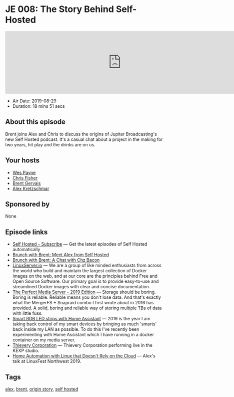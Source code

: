 # JE 008: The Story Behind Self-Hosted

<iframe src="https://player.fireside.fm/v2/WTrMvATU+Yx1IKhbj?theme=dark" width="740" height="200" frameborder="0" scrolling="no"></iframe>

* Air Date: 2019-08-29
* Duration: 18 mins 51 secs

## About this episode

Brent joins Alex and Chris to discuss the origins of Jupiter Broadcasting's new Self Hosted podcast. It's a casual chat about a project in the making for two years, hit play and the drinks are on us.

## Your hosts
* [Wes Payne](https://extras.show/hosts/wes)
* [Chris Fisher](https://extras.show/hosts/chrislas)
* [Brent Gervais](https://extras.show/hosts/brent)
* [Alex Kretzschmar](https://extras.show/hosts/alexktz)

## Sponsored by

None



## Episode links

  * [Self Hosted - Subscribe](https://selfhosted.show/subscribe "Self Hosted - Subscribe") — Get the latest episodes of Self Hosted automatically 
  * [Brunch with Brent: Meet Alex from Self Hosted](https://extras.show/7 "Brunch with Brent: Meet Alex from Self Hosted")
  * [Brunch with Brent: A Chat with Chz Bacon](https://extras.show/6 "Brunch with Brent: A Chat with Chz Bacon")
  * [LinuxServer.io](https://www.linuxserver.io/ "LinuxServer.io") — We are a group of like minded enthusiasts from across the world who build and maintain the largest collection of Docker images on the web, and at our core are the principles behind Free and Open Source Software. Our primary goal is to provide easy-to-use and streamlined Docker images with clear and concise documentation. 
  * [The Perfect Media Server - 2019 Edition](https://blog.linuxserver.io/2019/07/16/perfect-media-server-2019/ "The Perfect Media Server - 2019 Edition") — Storage should be boring. Boring is reliable. Reliable means you don't lose data. And that's exactly what the MergerFS + Snapraid combo I first wrote about in 2016 has provided. A solid, boring and reliable way of storing multiple TBs of data with little fuss.
  * [Smart RGB LED strips with Home Assistant](https://blog.ktz.me/smart-led-strips-with-no-subscription-required/ "Smart RGB LED strips with Home Assistant") — 2019 is the year I am taking back control of my smart devices by bringing as much 'smarts' back inside my LAN as possible. To do this I've recently been experimenting with Home Assistant which I have running in a docker container on my media server.
  * [Thievery Corporation](https://www.youtube.com/watch?v=5eK6SYVyZRk "Thievery Corporation") — Thievery Corporation performing live in the KEXP studio. 
  * [ Home Automation with Linux that Doesn't Rely on the Cloud](https://github.com/JupiterBroadcasting/Talks/raw/master/LFNW2019/LFNW2019%20-%20IronicBadger%20-%20%20Home%20Automation%20with%20Linux%20that%20Doesnt%20Rely%20on%20the%20Cloud.mp3 " Home Automation with Linux that Doesn't Rely on the Cloud") — Alex's talk at LinuxFest Northwest 2019.



## Tags

[alex](https://extras.show/tags/alex), [brent](https://extras.show/tags/brent), [origin story](https://extras.show/tags/origin%20story), [self hosted](https://extras.show/tags/self%20hosted)